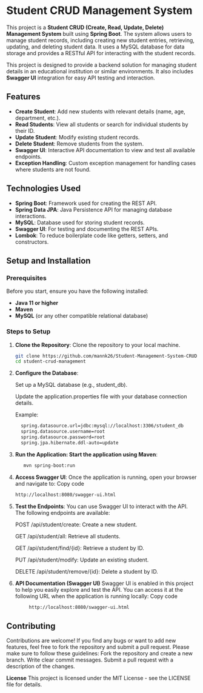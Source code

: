# Student CRUD Management System

This project is a **Student CRUD (Create, Read, Update, Delete) Management System** built using **Spring Boot**. The system allows users to manage student records, including creating new student entries, retrieving, updating, and deleting student data. It uses a MySQL database for data storage and provides a RESTful API for interacting with the student records.

This project is designed to provide a backend solution for managing student details in an educational institution or similar environments. It also includes **Swagger UI** integration for easy API testing and interaction.

## Features

- **Create Student**: Add new students with relevant details (name, age, department, etc.).
- **Read Students**: View all students or search for individual students by their ID.
- **Update Student**: Modify existing student records.
- **Delete Student**: Remove students from the system.
- **Swagger UI**: Interactive API documentation to view and test all available endpoints.
- **Exception Handling**: Custom exception management for handling cases where students are not found.

## Technologies Used

- **Spring Boot**: Framework used for creating the REST API.
- **Spring Data JPA**: Java Persistence API for managing database interactions.
- **MySQL**: Database used for storing student records.
- **Swagger UI**: For testing and documenting the REST APIs.
- **Lombok**: To reduce boilerplate code like getters, setters, and constructors.


## Setup and Installation

### Prerequisites

Before you start, ensure you have the following installed:

- **Java 11 or higher**
- **Maven**
- **MySQL** (or any other compatible relational database)

### Steps to Setup

1. **Clone the Repository**:
   Clone the repository to your local machine.
   ```bash
   git clone https://github.com/mannk26/Student-Management-System-CRUD-.git
   cd student-crud-management
   
2. **Configure the Database**:

    Set up a MySQL database (e.g., student_db).

   Update the application.properties file with your database connection details.

    Example:
   ```bash
     spring.datasource.url=jdbc:mysql://localhost:3306/student_db
     spring.datasource.username=root
     spring.datasource.password=root
     spring.jpa.hibernate.ddl-auto=update

4. **Run the Application:   Start the application using Maven**:
     ```bash
        mvn spring-boot:run

5. **Access Swagger UI**: Once the application is running, open your browser and navigate to:
   Copy code
   ```bash
   http://localhost:8080/swagger-ui.html

6. **Test the Endpoints**: You can use Swagger UI to interact with the API. The following endpoints are available:

   POST /api/student/create: Create a new student.
   
   GET /api/student/all: Retrieve all students.

   GET /api/student/find/{id}: Retrieve a student by ID.

   PUT /api/student/modify: Update an existing student.

   DELETE /api/student/remove/{id}: Delete a student by ID.

7. **API Documentation (Swagger UI)**
   Swagger UI is enabled in this project to help you easily explore and test the API.
   You can access it at the following URL when the application is running locally:
   Copy code
    ```bash
         http://localhost:8080/swagger-ui.html


## Contributing
   Contributions are welcome! If you find any bugs or want to add new features, feel free to fork the repository and submit a pull request. Please make sure to follow these guidelines:
   Fork the repository and create a new branch.
   Write clear commit messages.
   Submit a pull request with a description of the changes.

**License**
This project is licensed under the MIT License - see the LICENSE file for details.


